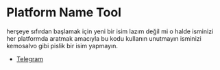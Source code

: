 # Platform Name Tool
herşeye sıfırdan başlamak için yeni bir isim lazım değil mi o halde isminizi her platformda aratmak amacıyla bu kodu kullanın unutmayın isminizi kemosalvo gibi pislik bir isim yapmayın.

- [Telegram](https://t.me/tehlikeliadam)
